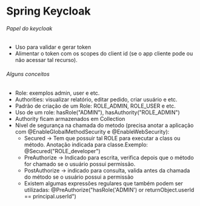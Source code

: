 # Spring Keycloak

###### Papel do keycloak
- Uso para validar e gerar token
- Alimentar o token com os scopes do client id (se o app cliente pode ou não acessar tal recurso).

###### Alguns conceitos
- Role: exemplos admin, user e etc.
- Authorities: visualizar relatório, editar pedido, criar usuário e etc.
- Padrão de criação de um Role: ROLE_ADMIN, ROLE_USER e etc.
- Uso de um role: hasRole("ADMIN"), hasAuthority("ROLE_ADMIN")
- Authority ficam armazenados em Collection<GrantedAuthority>
- Nivel de segurança na chamada do metodo (precisa anotar a aplicação com @EnableGlobalMethodSecurity e @EnableWebSecurity): 
    - Secured -> Tem que possuir tal ROLE para executar a class ou método. Anotação indicada para classe.Exemplo: @Secured("ROLE_developer")
    - PreAuthorize -> Indicado para escrita, verifica depois que o método for chamado se o usuário possui permissão.
    - PostAuthorize -> indicado para consulta, valida antes da chamada do método se o usuário possui a permissão
    - Existem algumas expressões regulares que também podem ser utilizadas: @PreAuthorize("hasRole('ADMIN') or returnObject.userId == principal.userId")
